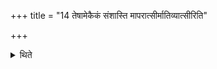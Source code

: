 +++
title = "14 तेषामेकैकं संशास्ति मापरात्सीर्मातिव्यात्सीरिति"

+++

<details><summary>थिते</summary>

तेषामेकैकं संशास्ति मापरात्सीर्मातिव्यात्सीरिति १४
</details>
